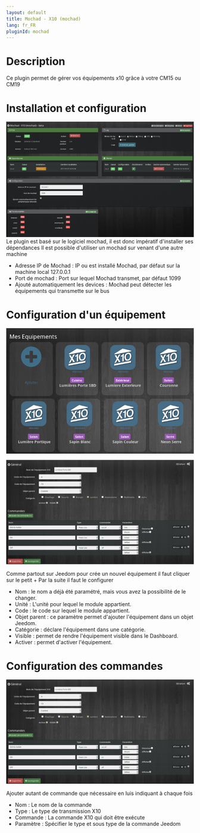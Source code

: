 ```yaml
---
layout: default
title: Mochad - X10 (mochad)
lang: fr_FR
pluginId: mochad
---
```


Description
===
Ce plugin permet de gérer vos équipements x10 grâce à votre CM15 ou CM19

Installation et configuration
===

![introduction04](../images/ConfigurationGeneral.png)
Le plugin est basé sur le logiciel mochad, il est donc impératif d'installer ses dépendances
Il est possible d'utiliser un mochad sur venant d'une autre machine

* Adresse IP de Mochad  : IP ou est installé Mochad, par défaut sur la machine local 127.0.0.1
* Port de mochad  : Port sur lequel Mochad transmet, par défaut 1099
* Ajouté automatiquement les devices : Mochad peut détecter les équipements qui transmette sur le bus

Configuration d'un équipement
====

![introduction01](../images/mochad_screenshot_Configuration.png)


![introduction04](../images/mochad_screenshot_ConfigurationDevice.png)

Comme partout sur Jeedom pour crée un nouvel équipement il faut cliquer sur le petit +
Par la suite il faut le configurer
* Nom  : le nom a déjà été paramétré, mais vous avez la possibilité de le changer.
* Unité  : L'unité pour lequel le module appartient.
* Code  : le code sur lequel le module appartient.
* Objet parent : ce paramètre permet d'ajouter l'équipement dans un objet Jeedom.
* Catégorie : déclare l'équipement dans une catégorie.
* Visible : permet de rendre l'équipement visible dans le Dashboard.
* Activer : permet d'activer l'équipement.

Configuration des commandes
====

![introduction04](../images/mochad_screenshot_ConfigurationDevice.png)

Ajouter autant de commande que nécessaire en luis indiquant à chaque fois

* Nom : Le nom de la commande
* Type : Le type de transmission X10
* Commande : La commande X10 qui doit être exécute
* Paramètre : Spécifier le type et sous type de la commande Jeedom
